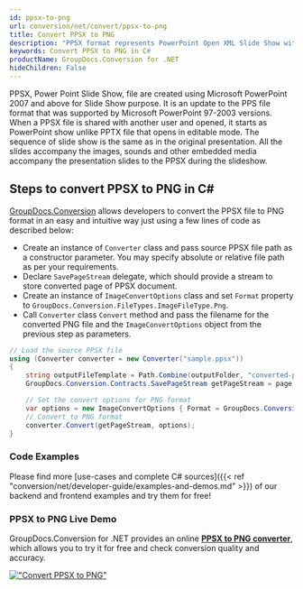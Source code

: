 ```yaml
---
id: ppsx-to-png
url: conversion/net/convert/ppsx-to-png
title: Convert PPSX to PNG
description: "PPSX format represents PowerPoint Open XML Slide Show with .ppsx extension. Learn how to convert PPSX to PNG file programmatically in C# language using GroupDocs.Conversion for .NET library."
keywords: Convert PPSX to PNG in C#
productName: GroupDocs.Conversion for .NET
hideChildren: False
---
```


PPSX, Power Point Slide Show, file are created using Microsoft PowerPoint 2007 and above for Slide Show purpose. It is an update to the PPS file format that was supported by Microsoft PowerPoint 97-2003 versions. When a PPSX file is shared with another user and opened, it starts as PowerPoint show unlike PPTX file that opens in editable mode. The sequence of slide show is the same as in the original presentation. All the slides accompany the images, sounds and other embedded media accompany the presentation slides to the PPSX during the slideshow. 

## Steps to convert PPSX to PNG in C#

[GroupDocs.Conversion](https://products.groupdocs.com/conversion/net) allows developers to convert the PPSX file to PNG format in an easy and intuitive way just using a few lines of code as described below:

* Create an instance of `Converter` class and pass source PPSX file path as a constructor parameter. You may specify absolute or relative file path as per your requirements. 
* Declare `SavePageStream` delegate, which should provide a stream to store converted page of PPSX document.
* Create an instance of `ImageConvertOptions` class and set `Format` property to `GroupDocs.Conversion.FileTypes.ImageFileType.Png`.
* Call `Converter` class `Convert` method and pass the filename for the converted PNG file and the `ImageConvertOptions` object from the previous step as parameters.

```csharp
// Load the source PPSX file
using (Converter converter = new Converter("sample.ppsx"))
{
    string outputFileTemplate = Path.Combine(outputFolder, "converted-page-{0}.png");
    GroupDocs.Conversion.Contracts.SavePageStream getPageStream = page => new FileStream(string.Format(outputFileTemplate, page), FileMode.Create);

    // Set the convert options for PNG format
    var options = new ImageConvertOptions { Format = GroupDocs.Conversion.FileTypes.ImageFileType.Png };   
    // Convert to PNG format
    converter.Convert(getPageStream, options);
}
```

### Code Examples

Please find more [use-cases and complete C# sources]({{< ref "conversion/net/developer-guide/examples-and-demos.md" >}}) of our backend and frontend examples and try them for free!

### PPSX to PNG Live Demo

GroupDocs.Conversion for .NET provides an online [**PPSX to PNG converter**](https://products.groupdocs.app/conversion/ppsx-to-png), which allows you to try it for free and check conversion quality and accuracy.

[!["Convert PPSX to PNG"](conversion/net/images/convert-to-png/convert-ppsx-to-png.png)](https://products.groupdocs.app/conversion/ppsx-to-png)